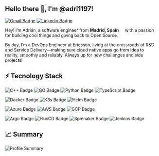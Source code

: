 ## Hello there 👋, I'm @adri1197!
<!-- <a href="https://adri1197.github.io"><img alt="Website" src="https://img.shields.io/badge/Website-adri1197.github.io -navy?style=for-the-badge&logo=firefox&logoColor=white"></a> -->
[![Gmail Badge](https://img.shields.io/badge/Gmail-D14836?style=for-the-badge&logo=gmail&logoColor=black&link=mailto:adri1197@gmail.com)](mailto:adri1197@gmail.com)
[![Linkedin Badge](https://img.shields.io/badge/LinkedIn-0077B5?style=for-the-badge&logo=linkedin&logoColor=black&link=https://www.linkedin.com/in/adrian-fdez-de-la-torre)](https://www.linkedin.com/in/adrian-fdez-de-la-torre)

Hey! I’m Adrián, a software engineer from <b>Madrid, Spain</b> <img src="https://cdn-icons-png.flaticon.com/512/197/197593.png" width="13"/> with a passion for building cool things and giving back to Open Source. 

By day, I’m a DevOps Engineer at Ericsson, living at the crossroads of R&D and Service Delivery—making sure cloud native apps go from idea to reality, smoothly and reliably. Always up for new challenges and side projects!

<!-- Interests -->

## ⚡ Tecnology Stack
<!-- Programming Languages -->
<img src="https://img.shields.io/badge/C%2B%2B-00599C?style=for-the-badge&logo=c%2B%2B&logoColor=white" alt="C++ Badge"> <img src="https://img.shields.io/badge/Go-00ADD8?style=for-the-badge&logo=go&logoColor=white" alt="GO Badge"> <img src="https://img.shields.io/badge/Python-FFD43B?style=for-the-badge&logo=python&logoColor=blue" alt="Python Badge"> <img src="https://img.shields.io/badge/TypeScript-007ACC?style=for-the-badge&logo=typescript&logoColor=white" alt="TypeScript Badge">

<!-- Containerization tools -->
<img src="https://img.shields.io/badge/Docker-2496ED?style=for-the-badge&logo=docker&logoColor=white" alt="Docker Badge"> <img src="https://img.shields.io/badge/kubernetes-326ce5.svg?&style=for-the-badge&logo=kubernetes&logoColor=white" alt="K8s Badge"> <img src="https://img.shields.io/badge/Helm-0F1689?style=for-the-badge&logo=Helm&labelColor=0F1689" alt="Helm Badge">

<!-- Cloud -->
<img src="https://img.shields.io/badge/microsoft%20azure-0089D6?style=for-the-badge&logo=microsoft-azure&logoColor=white" alt="Azure Badge"> <img src="https://img.shields.io/badge/Amazon_Web_Services-FF9900?style=for-the-badge&logo=amazonwebservices&logoColor=white" alt="AWS Badge"> <img src="https://img.shields.io/badge/Google_Cloud-4285F4?style=for-the-badge&logo=google-cloud&logoColor=white" alt="GCP Badge">

<!-- CI/CD -->
<img src="https://img.shields.io/badge/Argo%20CD-1e0b3e?style=for-the-badge&logo=argo&logoColor=#d16044" alt="Argo Badge"> <img src="https://img.shields.io/badge/fluxcd-333333?style=for-the-badge&logo=flux&logoColor=blue" alt="FluxCD Badge"> <img src="https://img.shields.io/badge/Spinnaker-4285F4?style=for-the-badge&logo=spinnaker&logoColor=white" alt="Spinnaker Badge"> <img src="https://img.shields.io/badge/Jenkins-D24939?style=for-the-badge&logo=Jenkins&logoColor=white" alt="Jenkins Badge">

## 📈 Summary
<img src="https://github-profile-summary-cards.vercel.app/api/cards/profile-details?username=adri1197&theme=nord_dark" alt="Profile Summary">